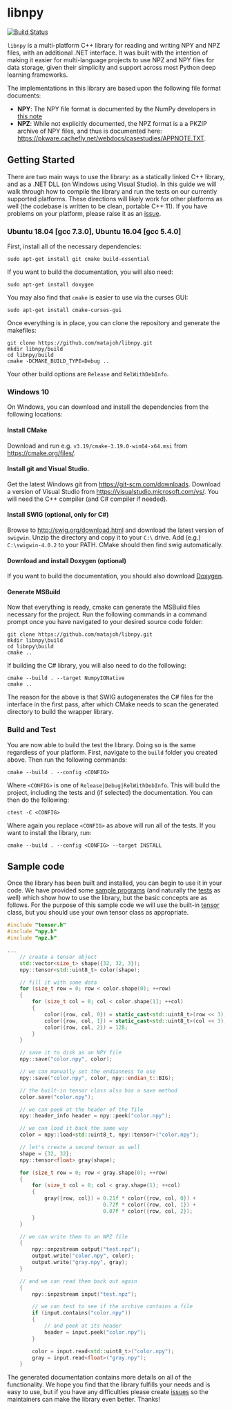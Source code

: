 # libnpy

[![Build Status](https://travis-ci.com/matajoh/libnpy.svg?token=mQKh8ae3m6BDSeGHqxyY&branch=master)](https://travis-ci.com/matajoh/libnpy)

`libnpy` is a multi-platform C++ library for reading and writing NPY and
NPZ files, with an additional .NET interface. It was built with the 
intention of making it easier for multi-language projects to use NPZ and
NPY files for data storage, given their simplicity and support across
most Python deep learning frameworks.

The implementations in this library are based upon the following file
format documents:
- **NPY**: The NPY file format is documented by the NumPy developers
           in [this note](https://docs.scipy.org/doc/numpy/reference/generated/numpy.lib.format.html)
- **NPZ**: While not explicitly documented, the NPZ format is a
           a PKZIP archive of NPY files, and thus is documented
           here: https://pkware.cachefly.net/webdocs/casestudies/APPNOTE.TXT.

## Getting Started

There are two main ways to use the library: as a statically linked C++
library, and as a .NET DLL (on Windows using Visual Studio). In this
guide we will walk through how to compile the library and run the tests
on our currently supported platforms. These directions will likely
work for other platforms as well (the codebase is written to be clean,
portable C++ 11). If you have problems on your platform, please raise
it as an [issue](https://github.com/matajoh/libnpy/issues).


### Ubuntu 18.04 [gcc 7.3.0], Ubuntu 16.04 [gcc 5.4.0]

First, install all of the necessary dependencies:

    sudo apt-get install git cmake build-essential

If you want to build the documentation, you will also need:

    sudo apt-get install doxygen

You may also find that `cmake` is easier to use via the curses GUI:

    sudo apt-get install cmake-curses-gui

Once everything is in place, you can clone the repository and generate the
makefiles:

    git clone https://github.com/matajoh/libnpy.git
    mkdir libnpy/build
    cd libnpy/build
    cmake -DCMAKE_BUILD_TYPE=Debug ..

Your other build options are `Release` and `RelWithDebInfo`.

### Windows 10

On Windows, you can download and install the dependencies from the following
locations:

#### Install CMake
Download and run e.g. `v3.19/cmake-3.19.0-win64-x64.msi` from
https://cmake.org/files/.

#### Install git and Visual Studio.
Get the latest Windows git from https://git-scm.com/downloads. Download a
version of Visual Studio from https://visualstudio.microsoft.com/vs/. You
will need the C++ compiler (and C# compiler if needed).

#### Install SWIG (optional, only for C#)
Browse to http://swig.org/download.html and download the latest version of
`swigwin`. Unzip the directory and copy it to your `C:\` drive. Add (e.g.)
`C:\swigwin-4.0.2` to your PATH. CMake should then find swig automatically.

#### Download and install Doxygen (optional)
If you want to build the documentation, you should also download
[Doxygen](http://www.doxygen.nl/). 

#### Generate MSBuild
Now that everything is ready, cmake can generate the MSBuild files necessary
for the project. Run the following commands in a command prompt once you have
navigated to your desired source code folder:

    git clone https://github.com/matajoh/libnpy.git
    mkdir libnpy\build
    cd libnpy\build
    cmake ..

If building the C# library, you will also need to do the following:

    cmake --build . --target NumpyIONative
    cmake ..

The reason for the above is that SWIG autogenerates the C# files for the
interface in the first pass, after which CMake needs to scan the generated
directory to build the wrapper library.

### Build and Test
You are now able to build the test the library. Doing so is the same
regardless of your platform. First, navigate to the `build` folder you
created above. Then run the following commands:

    cmake --build . --config <CONFIG>

Where `<CONFIG>` is one of `Release|Debug|RelWithDebInfo`. This will build
the project, including the tests and (if selected) the documentation. You
can then do the following:

    ctest -C <CONFIG>

Where again you replace `<CONFIG>` as above will run all of the tests.
If you want to install the library, run:

    cmake --build . --config <CONFIG> --target INSTALL

## Sample code

Once the library has been built and installed, you can begin to use it
in your code. We have provided some
[sample programs](https://github.com/matajoh/libnpy/tree/master/samples)
(and naturally the [tests](https://github.com/matajoh/libnpy/tree/master/test)
as well) which show how to use the library, but the basic concepts are as follows.
For the purpose of this sample code we will use the built-in [tensor](src/tensor.h)
class, but you should use your own tensor class as appropriate.

```C++
#include "tensor.h"
#include "npy.h"
#include "npz.h"

...
    // create a tensor object
    std::vector<size_t> shape({32, 32, 3});
    npy::tensor<std::uint8_t> color(shape);

    // fill it with some data
    for (size_t row = 0; row < color.shape(0); ++row)
    {
        for (size_t col = 0; col < color.shape(1]; ++col)
        {
            color({row, col, 0}) = static_cast<std::uint8_t>(row << 3);
            color({row, col, 1}) = static_cast<std::uint8_t>(col << 3);
            color({row, col, 2}) = 128;
        }
    }

    // save it to disk as an NPY file
    npy::save("color.npy", color);

    // we can manually set the endianness to use
    npy::save("color.npy", color, npy::endian_t::BIG);

    // the built-in tensor class also has a save method
    color.save("color.npy");

    // we can peek at the header of the file
    npy::header_info header = npy::peek("color.npy");

    // we can load it back the same way
    color = npy::load<std::uint8_t, npy::tensor>("color.npy");

    // let's create a second tensor as well
    shape = {32, 32};
    npy::tensor<float> gray(shape);

    for (size_t row = 0; row < gray.shape(0); ++row)
    {
        for (size_t col = 0; col < gray.shape(1); ++col)
        {
            gray({row, col}) = 0.21f * color({row, col, 0}) +
                               0.72f * color({row, col, 1}) +
                               0.07f * color({row, col, 2});
        }
    }

    // we can write them to an NPZ file
    {
        npy::onpzstream output("test.npz");
        output.write("color.npy", color);
        output.write("gray.npy", gray);
    }

    // and we can read them back out again
    {
        npy::inpzstream input("test.npz");

        // we can test to see if the archive contains a file
        if (input.contains("color.npy"))
        {
            // and peek at its header
            header = input.peek("color.npy");
        }

        color = input.read<std::uint8_t>("color.npy");
        gray = input.read<float>("gray.npy");
    }
```

The generated documentation contains more details on all of the functionality.
We hope you find that the library fulfills your needs and is easy to use, but
if you have any difficulties please create
[issues](https://github.com/matajoh/libnpy/issues) so the maintainers can make
the library even better. Thanks!